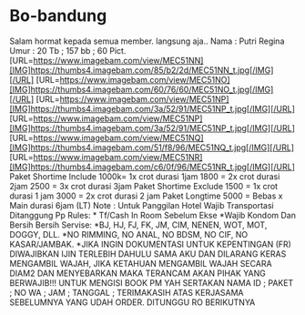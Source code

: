 # Bo-bandung
Salam hormat kepada semua member.  langsung aja..      Nama : Putri Regina  Umur : 20  Tb ; 157  bb ; 60   Pict.  [URL=https://www.imagebam.com/view/MEC51NN][IMG]https://thumbs4.imagebam.com/85/b2/2d/MEC51NN_t.jpg[/IMG][/URL]    [URL=https://www.imagebam.com/view/MEC51NO][IMG]https://thumbs4.imagebam.com/60/76/60/MEC51NO_t.jpg[/IMG][/URL]    [URL=https://www.imagebam.com/view/MEC51NP][IMG]https://thumbs4.imagebam.com/3a/52/91/MEC51NP_t.jpg[/IMG][/URL]    [URL=https://www.imagebam.com/view/MEC51NP][IMG]https://thumbs4.imagebam.com/3a/52/91/MEC51NP_t.jpg[/IMG][/URL]    [URL=https://www.imagebam.com/view/MEC51NQ][IMG]https://thumbs4.imagebam.com/51/f8/96/MEC51NQ_t.jpg[/IMG][/URL]    [URL=https://www.imagebam.com/view/MEC51NR][IMG]https://thumbs4.imagebam.com/c6/0f/96/MEC51NR_t.jpg[/IMG][/URL]    Paket Shortime Include 1000k= 1x crot durasi 1jam 1800 = 2x crot durasi 2jam 2500 = 3x crot durasi 3jam  Paket Shortime Exclude  1500 = 1x crot durasi 1 jam 3000 = 2x crot durasi 2 jam Paket Longtime 5000 = Bebas x Main durasi 6jam (LT)  Note : Untuk Panggilan Hotel Wajib Transportasi Ditanggung Pp  Rules: * Tf/Cash In Room Sebelum Ekse *Wajib Kondom Dan Bersih Bersih   Servise: *BJ, HJ, FJ, FK, JM, CIM, NENEN, WOT, MOT, DOGGY, DLL.   *NO RIMMING, NO ANAL, NO BDSM, NO CIF, NO KASAR/JAMBAK.  *JIKA INGIN DOKUMENTASI UNTUK KEPENTINGAN (FR) DIWAJIBKAN IJIN TERLEBIH DAHULU SAMA AKU DAN DILARANG KERAS MENGAMBIL WAJAH, JIKA KETAHUAN MENGAMBIL WAJAH SECARA DIAM2 DAN MENYEBARKAN MAKA TERANCAM AKAN PIHAK YANG BERWAJIB!!! UNTUK MENGISI BOOK PM YAH SERTAKAN  NAMA ID ; PAKET ; NO WA ; JAM ; TANGGAL ;   TERIMAKASIH ATAS KERJASAMA SEBELUMNYA YANG UDAH ORDER. DITUNGGU RO BERIKUTNYA
